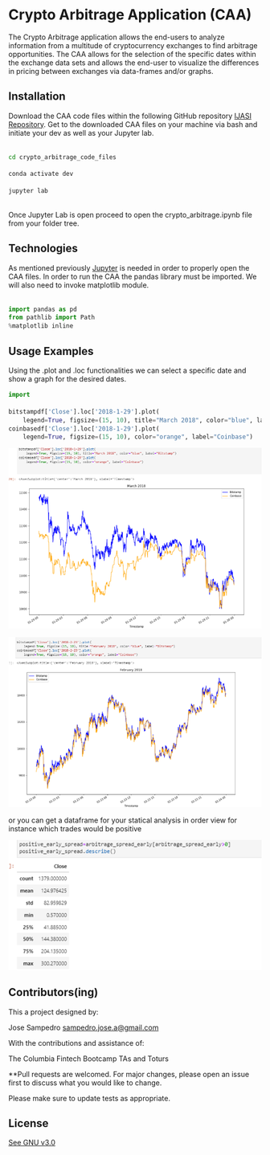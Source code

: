 
#  Crypto Arbitrage Application (CAA)

The Crypto Arbitrage application allows the end-users to analyze information from a multitude of cryptocurrency exchanges to find arbitrage opportunities. The CAA allows for the selection of the specific dates within the exchange data sets and allows the end-user to visualize the differences in pricing between exchanges via data-frames and/or graphs. 

## Installation

Download the CAA code files within the following GitHub repository [IJASI Repository](https://github.com/IJASI/Challenge-3/tree/491335d4123fae396530363cb79be7070e049796). Get to the downloaded CAA files on your machine via bash and initiate your dev as well as your Jupyter lab. 


```bash

cd crypto_arbitrage_code_files

conda activate dev

jupyter lab
 
```

Once Jupyter Lab is open proceed to open the crypto_arbitrage.ipynb file from your folder tree. 


## Technologies

As mentioned previously [Jupyter](https://jupyter.org/) is needed in order to properly open the CAA files. In order to run the CAA the pandas library must be imported. We will also need to invoke matplotlib module. 

```python

import pandas as pd
from pathlib import Path
%matplotlib inline

```
## Usage Examples 

Using the .plot and .loc functionalities we can select a specific date and show a graph for the desired dates. 
```python
import 

bitstampdf['Close'].loc['2018-1-29'].plot(
    legend=True, figsize=(15, 10), title="March 2018", color="blue", label="Bitstamp")
coinbasedf['Close'].loc['2018-1-29'].plot(
    legend=True, figsize=(15, 10), color="orange", label="Coinbase")
```

![Coinbase V Bitstamp closing prices for 1/29/18](/Images/Bitstamp_v_Coinbase_early.PNG)

![Coinbase V Bitstamp closing prices for 1/29/18](/Images/Bitstamp_v_Coinbase_middle.PNG)


or you can get a dataframe for your statical analysis in order view for instance which trades would be positive 

![Coinbase V Bitstamp closing prices for 1/29/18](/Images/Statistic_over_zero_early.PNG)
 


## Contributors(ing)
This a project designed by:

Jose Sampedro
sampedro.jose.a@gmail.com

With the contributions and assistance of:

The Columbia Fintech Bootcamp TAs and Toturs

**Pull requests are welcomed. For major changes, please open an issue first to discuss what you would like to change.

Please make sure to update tests as appropriate.

## License

[See GNU v3.0](https://github.com/IJASI/Challenge-3/blob/491335d4123fae396530363cb79be7070e049796/LICENSE)

